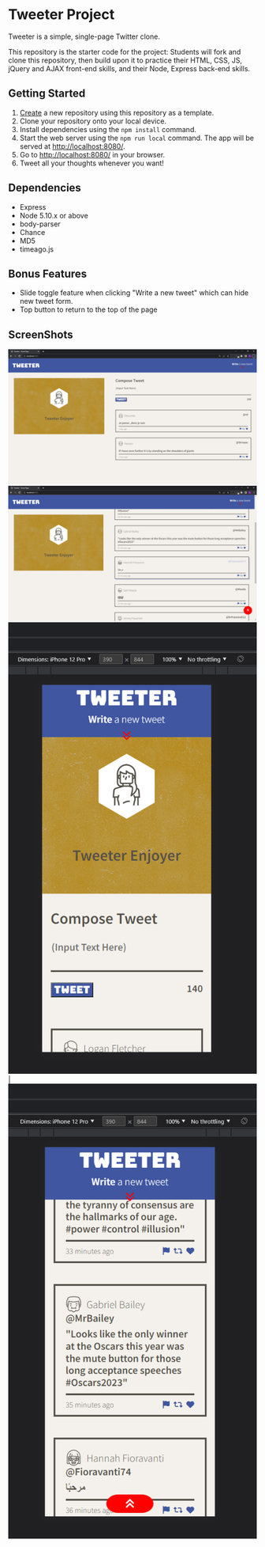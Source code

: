 # Tweeter Project

Tweeter is a simple, single-page Twitter clone.

This repository is the starter code for the project: Students will fork and clone this repository, then build upon it to practice their HTML, CSS, JS, jQuery and AJAX front-end skills, and their Node, Express back-end skills.

## Getting Started

1. [Create](https://docs.github.com/en/repositories/creating-and-managing-repositories/creating-a-repository-from-a-template) a new repository using this repository as a template.
2. Clone your repository onto your local device.
3. Install dependencies using the `npm install` command.
3. Start the web server using the `npm run local` command. The app will be served at <http://localhost:8080/>.
4. Go to <http://localhost:8080/> in your browser.
5. Tweet all your thoughts whenever you want!

## Dependencies

- Express
- Node 5.10.x or above
- body-parser
- Chance
- MD5
- timeago.js

## Bonus Features

- Slide toggle feature when clicking "Write a new tweet" which can hide new tweet form.
- Top button to return to the top of the page

## ScreenShots 
![Desktop Landing page](docs/Tweeter_Landing_Desktop_A.png)
![Desktop Landing page with more tweets](docs/Tweeter_Landing_Desktop_B.png)
![Mobile Layout - Top](docs/Tweeter_Mobile_A.png) | ![Mobile Layout - Scrolling Down](docs/Tweeter_Mobile_B.png)
